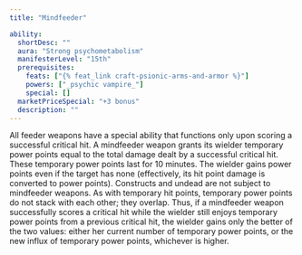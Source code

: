 ```yaml
---
title: "Mindfeeder"

ability:
  shortDesc: ""
  aura: "Strong psychometabolism"
  manifesterLevel: "15th"
  prerequisites:
    feats: ["{% feat_link craft-psionic-arms-and-armor %}"]
    powers: ["_psychic vampire_"]
    special: []
  marketPriceSpecial: "+3 bonus"
  description: ""
---
```

All feeder weapons have a special ability that functions only upon scoring a successful critical hit. A mindfeeder weapon grants its wielder temporary power points equal to the total damage dealt by a successful critical hit. These temporary power points last for 10 minutes. The wielder gains power points even if the target has none (effectively, its hit point damage is converted to power points). Constructs and undead are not subject to mindfeeder weapons. As with temporary hit points, temporary power points do not stack with each other; they overlap. Thus, if a mindfeeder weapon successfully scores a critical hit while the wielder still enjoys temporary power points from a previous critical hit, the wielder gains only the better of the two values: either her current number of temporary power points, or the new influx of temporary power points, whichever is higher.


